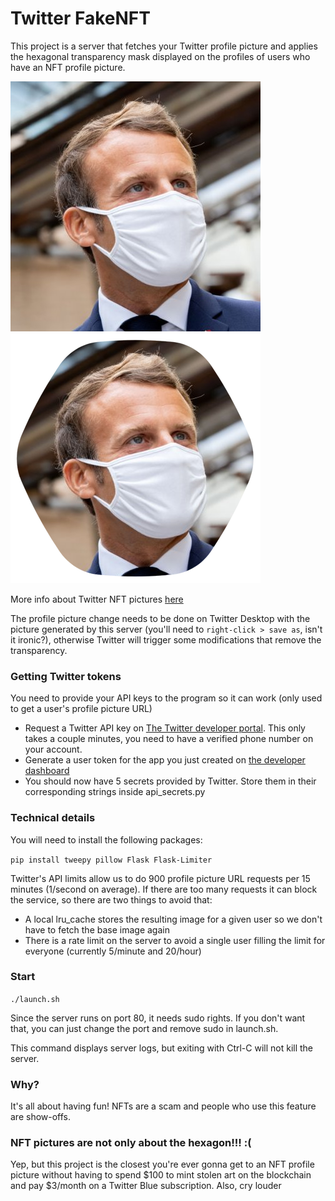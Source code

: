 # Twitter FakeNFT

This project is a server that fetches your Twitter profile picture and applies the hexagonal transparency mask displayed on the profiles of users who have an NFT profile picture.

![image without cropping](example_raw.jpg) ![image after cropping](example_cropped.png)

More info about Twitter NFT pictures [here](https://help.twitter.com/en/using-twitter/twitter-blue-fragments-folder/nft)

The profile picture change needs to be done on Twitter Desktop with the picture generated by this server (you'll need to `right-click > save as`, isn't it ironic?), otherwise Twitter will trigger some modifications that remove the transparency.

### Getting Twitter tokens

You need to provide your API keys to the program so it can work (only used to get a user's profile picture URL)
- Request a Twitter API key on [The Twitter developer portal](https://developer.twitter.com/en/docs/twitter-api/getting-started/getting-access-to-the-twitter-api). This only takes a couple minutes, you need to have a verified phone number on your account.
- Generate a user token for the app you just created on [the developer dashboard](https://developer.twitter.com/en/portal/dashboard)
- You should now have 5 secrets provided by Twitter. Store them in their corresponding strings inside api_secrets.py

### Technical details

You will need to install the following packages:

`pip install tweepy pillow Flask Flask-Limiter`

Twitter's API limits allow us to do 900 profile picture URL requests per 15 minutes (1/second on average). If there are too many requests it can block the service, so there are two things to avoid that:
- A local lru_cache stores the resulting image for a given user so we don't have to fetch the base image again
- There is a rate limit on the server to avoid a single user filling the limit for everyone (currently 5/minute and 20/hour)

### Start

`./launch.sh`

Since the server runs on port 80, it needs sudo rights. If you don't want that, you can just change the port and remove sudo in launch.sh.

This command displays server logs, but exiting with Ctrl-C will not kill the server.

### Why?

It's all about having fun! NFTs are a scam and people who use this feature are show-offs.

### NFT pictures are not only about the hexagon!!! :(

Yep, but this project is the closest you're ever gonna get to an NFT profile picture without having to spend $100 to mint stolen art on the blockchain and pay $3/month on a Twitter Blue subscription. Also, cry louder